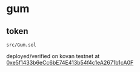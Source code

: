 # gum

## token

`src/Gum.sol`

deployed/verified on kovan testnet at [0xe5f1433b6eCc6bE74E413b54f4c1eA2671b1cA0F](https://kovan.etherscan.io/address/0xe5f1433b6ecc6be74e413b54f4c1ea2671b1ca0f#code)
